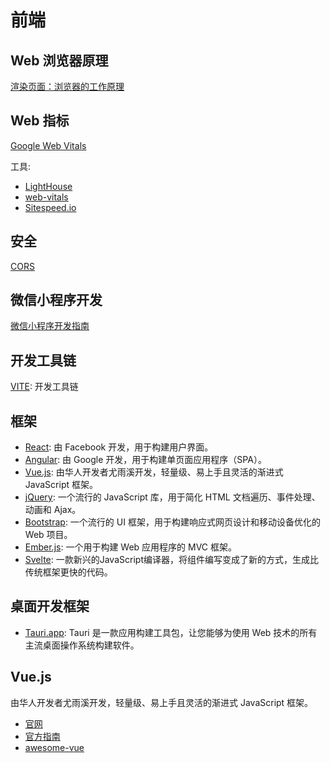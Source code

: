 # 前端

## Web 浏览器原理

[渲染页面：浏览器的工作原理](https://developer.mozilla.org/zh-CN/docs/Web/Performance/How_browsers_work)

## Web 指标

[Google Web Vitals](https://web.dev/vitals/)

工具:

- [LightHouse](https://github.com/GoogleChrome/lighthouse)
- [web-vitals](https://github.com/GoogleChrome/web-vitals)
- [Sitespeed.io](https://www.sitespeed.io/)

## 安全

[CORS](https://developer.mozilla.org/zh-CN/docs/Web/HTTP/CORS)

## 微信小程序开发

[微信小程序开发指南](https://developers.weixin.qq.com/miniprogram/dev/framework/)

## 开发工具链

[VITE](https://cn.vitejs.dev/): 开发工具链

## 框架

- [React](https://reactjs.org/): 由 Facebook 开发，用于构建用户界面。
- [Angular](https://angular.io/): 由 Google 开发，用于构建单页面应用程序（SPA）。
- [Vue.js](https://v3.vuejs.org/): 由华人开发者尤雨溪开发，轻量级、易上手且灵活的渐进式 JavaScript 框架。
- [jQuery](https://jquery.com/): 一个流行的 JavaScript 库，用于简化 HTML 文档遍历、事件处理、动画和 Ajax。
- [Bootstrap](https://getbootstrap.com/): 一个流行的 UI 框架，用于构建响应式网页设计和移动设备优化的 Web 项目。
- [Ember.js](https://emberjs.com/): 一个用于构建 Web 应用程序的 MVC 框架。
- [Svelte](https://svelte.dev/): 一款新兴的JavaScript编译器，将组件编写变成了新的方式，生成比传统框架更快的代码。

## 桌面开发框架

- [Tauri.app](https://tauri.app): Tauri 是一款应用构建工具包，让您能够为使用 Web 技术的所有主流桌面操作系统构建软件。

## Vue.js

由华人开发者尤雨溪开发，轻量级、易上手且灵活的渐进式 JavaScript 框架。

- [官网](https://cn.vuejs.org/index.html)
- [官方指南](https://cn.vuejs.org/v2/guide/)
- [awesome-vue](https://github.com/vuejs/awesome-vue)
